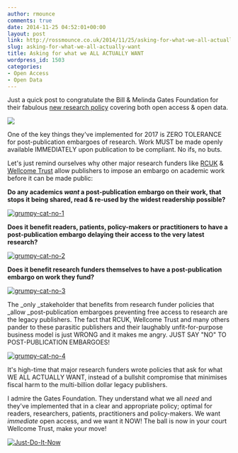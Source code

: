 ```yaml
---
author: rmounce
comments: true
date: 2014-11-25 04:52:01+00:00
layout: post
link: http://rossmounce.co.uk/2014/11/25/asking-for-what-we-all-actually-want/
slug: asking-for-what-we-all-actually-want
title: Asking for what we ALL ACTUALLY WANT
wordpress_id: 1503
categories:
- Open Access
- Open Data
---
```


Just a quick post to congratulate the Bill & Melinda Gates Foundation for their fabulous [new research policy](http://www.gatesfoundation.org/how-we-work/general-information/open-access-policy) covering both open access & open data.

[![](http://rossmounce.co.uk/wp-content/uploads/2014/11/gates.jpg)](http://rossmounce.co.uk/wp-content/uploads/2014/11/gates.jpg)

One of the key things they've implemented for 2017 is ZERO TOLERANCE for post-publication embargoes of research. Work MUST be made openly available IMMEDIATELY upon publication to be compliant. No ifs, no buts.

Let's just remind ourselves why other major research funders like [RCUK](http://www.rcuk.ac.uk/) & [Wellcome Trust](http://www.wellcome.ac.uk/) allow publishers to impose an embargo on academic work before it can be made public:





**Do any academics _want_ a post-publication embargo on their work, that stops it being shared, read & re-used by the widest readership possible?**

[![grumpy-cat-no-1](http://rossmounce.co.uk/wp-content/uploads/2014/11/grumpy-cat-no-1-300x234.jpg)](http://rossmounce.co.uk/wp-content/uploads/2014/11/grumpy-cat-no-1.jpg)





**Does it benefit readers, patients, policy-makers or practitioners to have a post-publication embargo delaying their access to the very latest research?**

[![grumpy-cat-no-2](http://rossmounce.co.uk/wp-content/uploads/2014/11/grumpy-cat-no-2-300x165.jpg)](http://rossmounce.co.uk/wp-content/uploads/2014/11/grumpy-cat-no-2.jpg)





**Does it benefit research funders themselves to have a post-publication embargo on work they fund?**

[![grumpy-cat-no-3](http://rossmounce.co.uk/wp-content/uploads/2014/11/grumpy-cat-no-3-300x200.jpg)](http://rossmounce.co.uk/wp-content/uploads/2014/11/grumpy-cat-no-3.jpg)





The _only _stakeholder that benefits from research funder policies that _allow _post-publication embargoes preventing free access to research are the legacy publishers. The fact that RCUK, Wellcome Trust and many others pander to these parasitic publishers and their laughably unfit-for-purpose business model is just WRONG and it makes me angry. JUST SAY "NO" TO POST-PUBLICATION EMBARGOES!



[![grumpy-cat-no-4](http://rossmounce.co.uk/wp-content/uploads/2014/11/grumpy-cat-no-4-300x300.jpg)](http://rossmounce.co.uk/wp-content/uploads/2014/11/grumpy-cat-no-4.jpg)



It's high-time that major research funders wrote policies that ask for what WE ALL ACTUALLY WANT, instead of a bullshit compromise that minimises fiscal harm to the multi-billion dollar legacy publishers.



I admire the Gates Foundation. They understand what we all _need_ and they've implemented that in a clear and appropriate policy; optimal for readers, researchers, patients, practitioners and policy-makers. We want _immediate_ open access, and we want it NOW! The ball is now in your court Wellcome Trust, make your move!

[![Just-Do-It-Now](http://rossmounce.co.uk/wp-content/uploads/2014/11/Just-Do-It-Now-300x199.jpg)](http://rossmounce.co.uk/wp-content/uploads/2014/11/Just-Do-It-Now.jpg)
